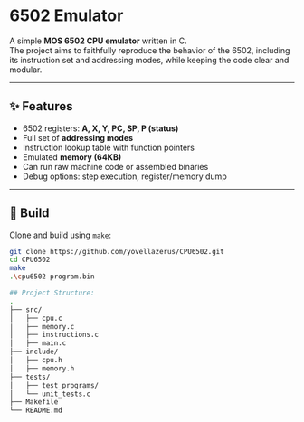 # 6502 Emulator

A simple **MOS 6502 CPU emulator** written in C.  
The project aims to faithfully reproduce the behavior of the 6502, including its instruction set and addressing modes, while keeping the code clear and modular.

---

## ✨ Features
- 6502 registers: **A, X, Y, PC, SP, P (status)**
- Full set of **addressing modes**
- Instruction lookup table with function pointers
- Emulated **memory (64KB)**
- Can run raw machine code or assembled binaries
- Debug options: step execution, register/memory dump

---

## 🔧 Build
Clone and build using `make`:

```bash
git clone https://github.com/yovellazerus/CPU6502.git
cd CPU6502
make
.\cpu6502 program.bin

## Project Structure:
.
├── src/
│   ├── cpu.c
│   ├── memory.c
│   ├── instructions.c
│   ├── main.c
├── include/
│   ├── cpu.h
│   ├── memory.h
├── tests/
│   ├── test_programs/
│   └── unit_tests.c
├── Makefile
└── README.md

